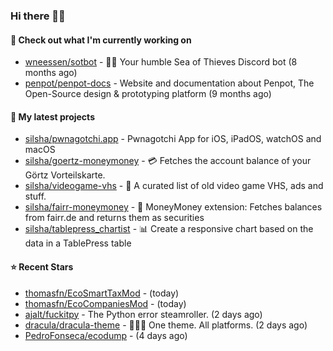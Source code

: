 ### Hi there 🦊👋

#### 👷 Check out what I'm currently working on

- [wneessen/sotbot](https://github.com/wneessen/sotbot) - 🏴‍☠️ Your humble Sea of Thieves Discord bot (8 months ago)
- [penpot/penpot-docs](https://github.com/penpot/penpot-docs) - Website and documentation about Penpot, The Open-Source design &amp; prototyping platform (9 months ago)

#### 🌱 My latest projects

- [silsha/pwnagotchi.app](https://github.com/silsha/pwnagotchi.app) - Pwnagotchi App for iOS, iPadOS, watchOS and macOS
- [silsha/goertz-moneymoney](https://github.com/silsha/goertz-moneymoney) - 💳 Fetches the account balance of your Görtz Vorteilskarte.
- [silsha/videogame-vhs](https://github.com/silsha/videogame-vhs) - 👾 A curated list of old video game VHS, ads and stuff.
- [silsha/fairr-moneymoney](https://github.com/silsha/fairr-moneymoney) - 💸 MoneyMoney extension: Fetches balances from fairr.de and returns them as securities
- [silsha/tablepress_chartist](https://github.com/silsha/tablepress_chartist) - 📊 Create a responsive chart based on the data in a TablePress table

#### ⭐ Recent Stars

- [thomasfn/EcoSmartTaxMod](https://github.com/thomasfn/EcoSmartTaxMod) -  (today)
- [thomasfn/EcoCompaniesMod](https://github.com/thomasfn/EcoCompaniesMod) -  (today)
- [ajalt/fuckitpy](https://github.com/ajalt/fuckitpy) - The Python error steamroller. (2 days ago)
- [dracula/dracula-theme](https://github.com/dracula/dracula-theme) - 🧛🏻‍♂️ One theme. All platforms. (2 days ago)
- [PedroFonseca/ecodump](https://github.com/PedroFonseca/ecodump) -  (4 days ago)
